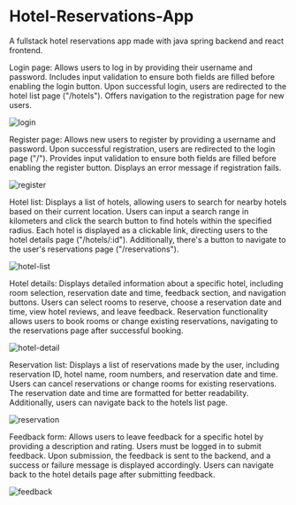 # Hotel-Reservations-App 
A fullstack hotel reservations app made with java spring backend and react frontend.

Login page:
Allows users to log in by providing their username and password. Includes input validation to ensure both fields are filled before enabling the login button. Upon successful login, users are redirected to the hotel list page ("/hotels"). Offers navigation to the registration page for new users.

![login](https://github.com/dragosgavrus1/Hotel-Reservations-App/assets/115423453/23bc18ae-c6de-4f5f-9ba1-96625a2c5b41)

Register page:
Allows new users to register by providing a username and password. Upon successful registration, users are redirected to the login page ("/"). Provides input validation to ensure both fields are filled before enabling the register button. Displays an error message if registration fails.

![register](https://github.com/dragosgavrus1/Hotel-Reservations-App/assets/115423453/aa1daaf2-9dd7-4aba-bb5d-4bc09aa385ee)

Hotel list:
Displays a list of hotels, allowing users to search for nearby hotels based on their current location. Users can input a search range in kilometers and click the search button to find hotels within the specified radius. Each hotel is displayed as a clickable link, directing users to the hotel details page ("/hotels/:id"). Additionally, there's a button to navigate to the user's reservations page ("/reservations").

![hotel-list](https://github.com/dragosgavrus1/Hotel-Reservations-App/assets/115423453/3960a385-1e1c-4d9f-958a-5e0718172df6)

Hotel details:
Displays detailed information about a specific hotel, including room selection, reservation date and time, feedback section, and navigation buttons. Users can select rooms to reserve, choose a reservation date and time, view hotel reviews, and leave feedback. Reservation functionality allows users to book rooms or change existing reservations, navigating to the reservations page after successful booking.

![hotel-detail](https://github.com/dragosgavrus1/Hotel-Reservations-App/assets/115423453/bb566c85-6e4e-4603-943e-2e4e221d877f)

Reservation list:
Displays a list of reservations made by the user, including reservation ID, hotel name, room numbers, and reservation date and time. Users can cancel reservations or change rooms for existing reservations. The reservation date and time are formatted for better readability. Additionally, users can navigate back to the hotels list page.

![reservation](https://github.com/dragosgavrus1/Hotel-Reservations-App/assets/115423453/ec0621eb-cd4c-4f1a-9ce6-81f0e2d382d0)

Feedback form:
Allows users to leave feedback for a specific hotel by providing a description and rating. Users must be logged in to submit feedback. Upon submission, the feedback is sent to the backend, and a success or failure message is displayed accordingly. Users can navigate back to the hotel details page after submitting feedback.

![feedback](https://github.com/dragosgavrus1/Hotel-Reservations-App/assets/115423453/67418e32-2136-467f-90b9-d0f105c1fc6e)

